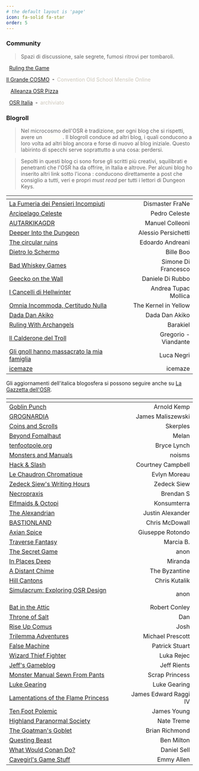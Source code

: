 ```yaml
---
# the default layout is 'page'
icon: fa-solid fa-star
order: 5
---
```


### Community

> Spazi di discussione, sale segrete, fumosi ritrovi per tombaroli.

<i class="fa-brands fa-telegram"></i>&nbsp; [Ruling the Game](https://t.me/osritalia)

<i class="fa-brands fa-discord"></i> [Il Grande COSMO](https://discord.gg/asQPwXPXeB)&ensp;-&ensp;<span style="color:#ccc6ba">Convention Old School Mensile Online</span>

&nbsp;<i class="fa-solid fa-asterisk"></i>&nbsp; [Alleanza OSR Pizza](https://linktr.ee/alleanzaosrpizza)

<i class="fa-brands fa-facebook"></i>&nbsp; [OSR Italia](https://www.facebook.com/groups/osritalia/)&ensp;-&ensp;<span style="color:#ccc6ba">archiviato</span>     

### Blogroll

> Nel microcosmo dell'OSR è tradizione, per ogni blog che si rispetti, avere un <span style="color:#fffcf2">**blogroll**</span>. Il blogroll conduce ad altri blog, i quali conducono a loro volta ad altri blog ancora e forse di nuovo al blog iniziale. Questo labirinto di specchi serve soprattutto a una cosa: perdersi.

> Sepolti in questi blog ci sono forse gli scritti più creativi, squilibrati e penetranti che l'OSR ha da offrire, in Italia e altrove. Per alcuni blog ho inserito altri link sotto l'icona <span style="color:#fffcf2"><i class="fa-solid fa-star"></i></span>: conducono direttamente a post che consiglio a tutti, veri e propri *must read* per tutti i lettori di Dungeon Keys. 

| <i class="fa-solid fa-italic"></i>                                          |  <i class="fa-solid fa-star"></i>        | <i class="fa-solid fa-pen-nib"></i> |
|:----------------------------------------------------------------------------|:----------------------------------------:|----------------------:|
| [La Fumeria dei Pensieri Incompiuti](https://dismastersden.blogspot.com/)   | [<i class="fa-solid fa-link"></i>](https://dismastersden.blogspot.com/2020/11/chiedimi-dellosr.html) [<i class="fa-solid fa-link"></i>](https://dismastersden.blogspot.com/2021/02/chiedimi-della-democrazia-gygaxiana.html) [<i class="fa-solid fa-link"></i>](https://dismastersden.blogspot.com/2021/09/lotfp-non-ha-la-regola-zero.html) | Dismaster FraNe       |
| [Arcipelago Celeste](https://arcipelagoceleste.blogspot.com/)               | [<i class="fa-solid fa-link"></i>](https://arcipelagoceleste.blogspot.com/2022/01/la-rosa-purpurea-di-vaarn.html) | Pedro Celeste         |
| [AUTARKIKAGDR](https://autarkikagdr.blogspot.com/)                          |                                          | Manuel Colleoni       |
| [Deeper Into the Dungeon](https://deeperintothedungeon.wordpress.com/)      | [<i class="fa-solid fa-link"></i>](https://deeperintothedungeon.wordpress.com/2021/04/17/il-sabba-del-ratto-pallido-avventura-per-il-carnevale-bloghereccio-a-tema-festivita/) [<i class="fa-solid fa-link"></i>](https://deeperintothedungeon.wordpress.com/2020/06/25/what-i-like-as-modern-gamer-abour-osr/) | Alessio Persichetti   |
| [The circular ruins](https://thecircularuins.blogspot.com/)                 | [<i class="fa-solid fa-link"></i>](https://thecircularuins.blogspot.com/2019/08/la-grotta-muschiosa.html) [<i class="fa-solid fa-link"></i>](https://thecircularuins.blogspot.com/2019/07/oggetti-e-ricompense.html) | Edoardo Andreani      |
| [Dietro lo Schermo](https://dietroschermo.wordpress.com/)                   | [<i class="fa-solid fa-link"></i>](https://dietroschermo.wordpress.com/le-tavole-del-mio-dd/) | Bille Boo             |
| [Bad Whiskey Games](https://badwhiskeygames.blogspot.com/)                  |                                          | Simone Di Francesco   |
| [Geecko on the Wall](https://www.geeckoonthewall.eu/)                       |                                          | Daniele Di Rubbo      |
| [I Cancelli di Hellwinter](https://hellwinter.blogspot.com/)                | [<i class="fa-solid fa-link"></i>](https://dungeon-keys.github.io/) | Andrea Tupac Mollica  |
| [Omnia Incommoda, Certitudo Nulla](https://oicn.icu/)                       | [<i class="fa-solid fa-link"></i>](https://dungeon-keys.github.io/) | The Kernel in Yellow  |
| [Dada Dan Akiko](https://write.as/jonnie/)                                  | [<i class="fa-solid fa-link"></i>](https://dungeon-keys.github.io/) | Dada Dan Akiko        |
| [Ruling With Archangels](https://archangelruling.blogfree.net/)             |                                          | Barakiel              |
| [Il Calderone del Troll](https://calderonedeltroll.blogspot.com/)           |                                          | Gregorio - Viandante  |
| [Gli gnoll hanno massacrato la mia famiglia](https://gnollmassacrofamiglia.blogspot.com/)  |                           | Luca Negri            |
| [icemaze](https://icemaze.it/en/)                                           |                                          | icemaze               |


Gli aggiornamenti dell'italica blogosfera si possono seguire anche su [La Gazzetta dell'OSR](https://gazzetta.oicn.icu/).

| <i class="fa-solid fa-earth-americas"></i>                                  |  <i class="fa-solid fa-star"></i>        | <i class="fa-solid fa-pen-nib"></i>  |
|:----------------------------------------------------------------------------|:----------------------------------------:|----------------------:|
| [Goblin Punch](https://goblinpunch.blogspot.com/)                           | [<i class="fa-solid fa-link"></i>](https://dungeon-keys.github.io/) | Arnold Kemp           |
| [GROGNARDIA](https://grognardia.blogspot.com/)                              | [<i class="fa-solid fa-link"></i>](https://dungeon-keys.github.io/) | James Maliszewski     |
| [Coins and Scrolls](https://coinsandscrolls.blogspot.com/)                  | [<i class="fa-solid fa-link"></i>](https://dungeon-keys.github.io/) | Skerples              | 
| [Beyond Fomalhaut](https://beyondfomalhaut.blogspot.com/)                   | [<i class="fa-solid fa-link"></i>](https://dungeon-keys.github.io/) | Melan                 | 
| [tenfootpole.org](https://tenfootpole.org/ironspike/)                       |                                          | Bryce Lynch           |
| [Monsters and Manuals](https://monstersandmanuals.blogspot.com/)            | [<i class="fa-solid fa-link"></i>](https://dungeon-keys.github.io/) | noisms                |
| [Hack & Slash](https://hackslashmaster.blogspot.com/)                       | [<i class="fa-solid fa-link"></i>](https://dungeon-keys.github.io/) | Courtney Campbell     |
| [Le Chaudron Chromatique](https://chaudronchromatique.blogspot.com/)        | [<i class="fa-solid fa-link"></i>](https://dungeon-keys.github.io/) | Evlyn Moreau          | 
| [Zedeck Siew's Writing Hours](https://zedecksiew.tumblr.com/)               | [<i class="fa-solid fa-link"></i>](https://dungeon-keys.github.io/) | Zedeck Siew           |
| [Necropraxis](https://www.necropraxis.com/about/)                           |                                          | Brendan S             | 
| [Elfmaids & Octopi](https://elfmaidsandoctopi.blogspot.com/)                |                                          | Konsumterra           |
| [The Alexandrian](https://thealexandrian.net/)                              | [<i class="fa-solid fa-link"></i>](https://dungeon-keys.github.io/) | Justin Alexander      | 
| [BASTIONLAND](https://www.bastionland.com/)                                 |                                          | Chris McDowall        | 
| [Axian Spice](https://axianspice.blogspot.com/)                             |                                          | Giuseppe Rotondo      |
| [Traverse Fantasy](https://traversefantasy.blogspot.com/)                   | [<i class="fa-solid fa-link"></i>](https://dungeon-keys.github.io/) | Marcia B.             |
| [The Secret Game](https://scrtgm.blogspot.com/)                             |                                          | anon                  |
| [In Places Deep](https://inplacesdeep.blogspot.com/)                        | [<i class="fa-solid fa-link"></i>](https://dungeon-keys.github.io/) | Miranda               | 
| [A Distant Chime](https://espharel.blogspot.com/)                           |                                          | The Byzantine         | 
| [Hill Cantons](https://hillcantons.blogspot.com/)                           |                                          | Chris Kutalik         |
| [Simulacrum: Exploring OSR Design](https://osrsimulacrum.blogspot.com/) &emsp;&emsp;&emsp;&emsp; | [<i class="fa-solid fa-link"></i>](https://dungeon-keys.github.io/) | anon |
| [Bat in the Attic](https://batintheattic.blogspot.com/)                     | [<i class="fa-solid fa-link"></i>](https://dungeon-keys.github.io/) | Robert Conley         |
| [Throne of Salt](https://throneofsalt.blogspot.com/)                        | [<i class="fa-solid fa-link"></i>](https://dungeon-keys.github.io/) | Dan                   | 
| [Rise Up Comus](https://riseupcomus.blogspot.com/)                          | [<i class="fa-solid fa-link"></i>](https://dungeon-keys.github.io/) | Josh                  | 
| [Trilemma Adventures](https://blog.trilemma.com/)                          | [<i class="fa-solid fa-link"></i>](https://dungeon-keys.github.io/) | Michael Prescott      | 
| [False Machine](https://falsemachine.blogspot.com/)                         |                                          | Patrick Stuart        | 
| [Wizard Thief Fighter](https://www.wizardthieffighter.com/)                 |                                          | Luka Rejec            | 
| [Jeff's Gameblog](https://jrients.blogspot.com/)                            | [<i class="fa-solid fa-link"></i>](https://dungeon-keys.github.io/) | Jeff Rients           | 
| [Monster Manual Sewn From Pants](https://monstermanualsewnfrompants.blogspot.com/) |                                   | Scrap Princess        | 
| [Luke Gearing](https://lukegearing.blot.im/)                                |                                          | Luke Gearing          |
| [Lamentations of the Flame Princess](https://lotfp.blogspot.com/)           |                                          | James Edward Raggi IV |
| [Ten Foot Polemic](https://tenfootpolemic.blogspot.com/)                    | [<i class="fa-solid fa-link"></i>](https://dungeon-keys.github.io/) | James Young           |
| [Highland Paranormal Society](https://natetreme.com/)                       |                                          | Nate Treme            |
| [The Goatman's Goblet](https://www.goatmansgoblet.com/)                     | [<i class="fa-solid fa-link"></i>](https://dungeon-keys.github.io/) | Brian Richmond        |
| [Questing Beast](https://questingblog.com/)                                 |                                          | Ben Milton            |
| [What Would Conan Do?](https://whatwouldconando.blogspot.com/)              |                                          | Daniel Sell           |
| [Cavegirl's Game Stuff](https://cavegirlgames.blogspot.com/)                |                                          | Emmy Allen            |
